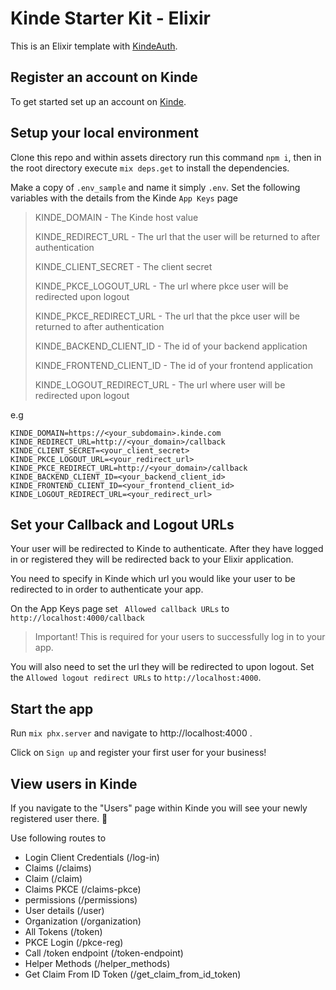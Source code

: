 # Kinde Starter Kit - Elixir
This is an Elixir template with [KindeAuth](https://kinde.com/docs/developer-tools/elixir-sdk/).

## Register an account on Kinde
To get started set up an account on [Kinde](https://app.kinde.com/register).

## Setup your local environment
Clone this repo and within assets directory run this command `npm i`, then in the root directory execute `mix deps.get` to install the dependencies.

Make a copy of `.env_sample` and name it simply `.env`. Set the following variables with the details from the Kinde `App Keys` page

> KINDE_DOMAIN - The Kinde host value
>
> KINDE_REDIRECT_URL - The url that the user will be returned to after authentication
>
> KINDE_CLIENT_SECRET - The client secret
>
> KINDE_PKCE_LOGOUT_URL - The url where pkce user will be redirected upon logout
>
> KINDE_PKCE_REDIRECT_URL - The url that the pkce user will be returned to after authentication
>
> KINDE_BACKEND_CLIENT_ID - The id of your backend application
>
> KINDE_FRONTEND_CLIENT_ID - The id of your frontend application
>
> KINDE_LOGOUT_REDIRECT_URL - The url where user will be redirected upon logout

e.g

```
KINDE_DOMAIN=https://<your_subdomain>.kinde.com
KINDE_REDIRECT_URL=http://<your_domain>/callback
KINDE_CLIENT_SECRET=<your_client_secret>
KINDE_PKCE_LOGOUT_URL=<your_redirect_url>
KINDE_PKCE_REDIRECT_URL=http://<your_domain>/callback
KINDE_BACKEND_CLIENT_ID=<your_backend_client_id>
KINDE_FRONTEND_CLIENT_ID=<your_frontend_client_id>
KINDE_LOGOUT_REDIRECT_URL=<your_redirect_url>
```
## Set your Callback and Logout URLs
Your user will be redirected to Kinde to authenticate. After they have logged in or registered they will be redirected back to your Elixir application.

You need to specify in Kinde which url you would like your user to be redirected to in order to authenticate your app.

On the App Keys page set ` Allowed callback URLs` to `http://localhost:4000/callback`

> Important! This is required for your users to successfully log in to your app.

You will also need to set the url they will be redirected to upon logout. Set the `Allowed logout redirect URLs` to `http://localhost:4000`.

## Start the app

Run `mix phx.server` and navigate to http://localhost:4000 .

Click on `Sign up` and register your first user for your business!
## View users in Kinde

If you navigate to the "Users" page within Kinde you will see your newly registered user there. 🚀

Use following routes to

- Login Client Credentials (/log-in)
- Claims (/claims)
- Claim (/claim)
- Claims PKCE (/claims-pkce)
- permissions (/permissions)
- User details (/user)
- Organization (/organization)
- All Tokens (/token)
- PKCE Login (/pkce-reg)
- Call /token endpoint (/token-endpoint)
- Helper Methods (/helper_methods)
- Get Claim From ID Token (/get_claim_from_id_token)

